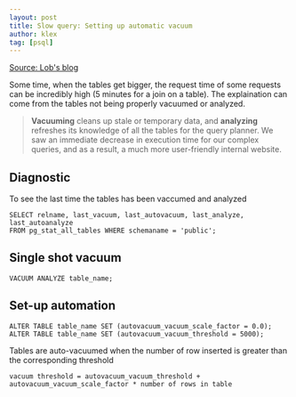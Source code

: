 ```yaml
---
layout: post
title: Slow query: Setting up automatic vacuum
author: klex
tag: [psql]
---
```



[Source: Lob's blog](https://lob.com/blog/supercharge-your-postgresql-performance)

Some time, when the tables get bigger, the request time of some requests can be incredibly high (5 minutes for a join on a table).
The explaination can come from the tables not being properly vacuumed or analyzed.

> **Vacuuming** cleans up stale or temporary data, and **analyzing** refreshes its knowledge of all the tables for the query planner. We saw an immediate decrease in execution time for our complex queries, and as a result, a much more user-friendly internal website.

## Diagnostic
To see the last time the tables has been vaccumed and analyzed
```
SELECT relname, last_vacuum, last_autovacuum, last_analyze, last_autoanalyze
FROM pg_stat_all_tables WHERE schemaname = 'public';
```

## Single shot vacuum
```
VACUUM ANALYZE table_name;
```

## Set-up automation
```
ALTER TABLE table_name SET (autovacuum_vacuum_scale_factor = 0.0);
ALTER TABLE table_name SET (autovacuum_vacuum_threshold = 5000);
```
Tables are auto-vacuumed when the number of row inserted is greater than the corresponding threshold
```
vacuum threshold = autovacuum_vacuum_threshold + autovacuum_vacuum_scale_factor * number of rows in table  
```
